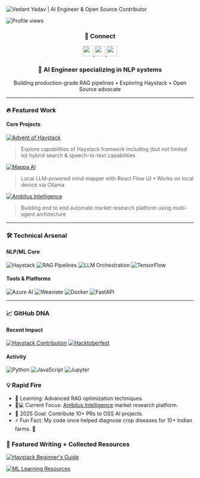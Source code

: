 ![Vedant Yadav | AI Engineer & Open Source Contributor](https://github.com/user-attachments/assets/505e9fb5-7373-407b-8b02-3238a6b534f8)

![Profile views](https://komarev.com/ghpvc/?username=theMimikyu&label=Profile%20views&color=0e75b6&style=flat)


<h3 align="center">🔗 Connect</h3>
<p align="center">
  <a href="https://linkedin.com/in/thevedantyadav" target="_blank">
    <img src="https://img.shields.io/badge/-LinkedIn-0077B5?style=for-the-badge" height="28">
  </a>
  <a href="https://knowvedant.vercel.app" target="_blank">
    <img src="https://img.shields.io/badge/Portfolio(🚧🚧)-4285F4?style=for-the-badge" height="28">
  </a>
  <a href="mailto:v010010001@gmail.com">
    <img src="https://img.shields.io/badge/Email-EA4335?style=for-the-badge" height="28">
  </a>
</p>

<h3 align="center">🚀 AI Engineer specializing in NLP systems</h3>
<p align="center">
  Building production-grade RAG pipelines • Exploring Haystack • Open Source advocate
</p>

---

### 🔥 **Featured Work**
#### **Core Projects**
[![Advent of Haystack](https://img.shields.io/badge/Advent_of_Haystack-2024-412991?logo=openai&style=for-the-badge)](https://github.com/TheMimikyu/adventOfHaystack)
> Explore capabilities of Haystack framwork including (but not limited to) hybrid search & speech-to-text capabilities

[![Mappa AI](https://img.shields.io/badge/Mappa_AI-Mind_Mapping-61DAFB?logo=react&style=for-the-badge)](https://github.com/TheMimikyu/mappa)
> Local LLM-powered mind mapper with React Flow UI • Works on local device via Ollama

[![Ambitus Intelligence](https://img.shields.io/badge/Ambitus_Intelligence-Market_Intelligence_Automation-38B2AC?logo=openai&style=for-the-badge)](https://github.com/Ambitus-Intelligence)
> Building end to end automate market research platform using multi-agent architecture

---

### 🛠️ **Technical Arsenal**
#### **NLP/ML Core**
![Haystack](https://img.shields.io/badge/Haystack-FF6F00?logo=pytorch)
![RAG Pipelines](https://img.shields.io/badge/RAG_Pipelines-412991)
![LLM Orchestration](https://img.shields.io/badge/LLM_Orchestration-3F4F75)
![TensorFlow](https://img.shields.io/badge/TensorFlow-FF6F00?logo=tensorflow)

#### **Tools & Platforms**
![Azure AI](https://img.shields.io/badge/Azure_AI-0078D4?logo=microsoft-azure)
![Weaviate](https://img.shields.io/badge/Vector_DB-326CE5?logo=kubernetes)
![Docker](https://img.shields.io/badge/Docker-2496ED?logo=docker)
![FastAPI](https://img.shields.io/badge/FastAPI-009688?logo=fastapi)

---

### 📈 **GitHub DNA**
<!-- Remove stats cards and replace with contribution highlights -->
#### **Recent Impact**
[![Haystack Contribution](https://img.shields.io/badge/Haystack_Core-3+_Merged_PR-brightgreen)](https://github.com/deepset-ai/haystack-core-integrations/pulls?q=is%3Apr+author%3ATheMimikyu+)
[![Hacktoberfest](https://img.shields.io/badge/Hacktoberfest-41_Merged_PR-purple)](https://github.com/tldr-pages/tldr/pulls?q=is%3Apr+author%3ATheMimikyu)

#### **Activity**
<!-- Customize with your actual stats -->
![Python](https://img.shields.io/badge/Python-45%25-blue)
![JavaScript](https://img.shields.io/badge/JavaScript-30%25-yellow)
![Jupyter](https://img.shields.io/badge/Jupyter-25%25-orange)

### 💡 Rapid Fire
* 🌱 Learning: Advanced RAG optimization techniques.
* 👨💻 Current Focus: [Ambitus Intelligence](https://github.com/Ambitus-Intelligence) market research platform.
* 🎯 2025 Goal: Contribute 10+ PRs to OSS AI projects.
* ⚡ Fun Fact: My code once helped diagnose crop diseases for 10+ Indian farms. 🌾

### 📜 Featured Writing + Collected Resources

[![Haystack Beginner's Guide](https://img.shields.io/badge/Haystack_Beginner's_Guide-darkblue)](https://www.linkedin.com/pulse/haystack-framework-beginners-guide-my-advent-journey-vedant-yadav-mk08c)

[![ML Learning Resources](https://img.shields.io/badge/ML_Learning_Resources-skyblue)](https://vedantcantsleep.notion.site/)

